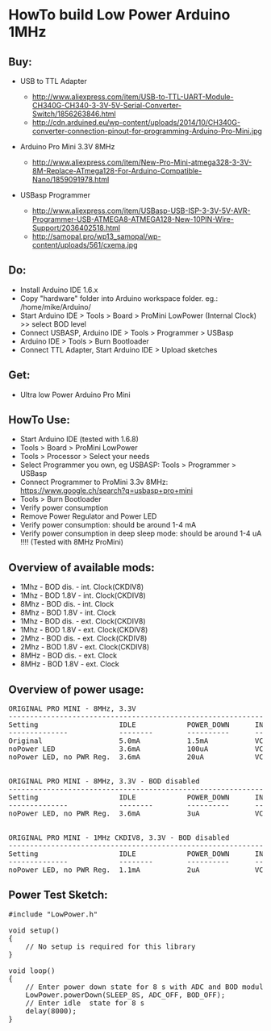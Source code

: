 # HowTo build Low Power Arduino 1MHz


## Buy:
* USB to TTL Adapter
  *  http://www.aliexpress.com/item/USB-to-TTL-UART-Module-CH340G-CH340-3-3V-5V-Serial-Converter-Switch/1856263846.html
  *  http://cdn.arduined.eu/wp-content/uploads/2014/10/CH340G-converter-connection-pinout-for-programming-Arduino-Pro-Mini.jpg

* Arduino Pro Mini 3.3V 8MHz
  *  http://www.aliexpress.com/item/New-Pro-Mini-atmega328-3-3V-8M-Replace-ATmega128-For-Arduino-Compatible-Nano/1859091978.html

* USBasp Programmer
  *  http://www.aliexpress.com/item/USBasp-USB-ISP-3-3V-5V-AVR-Programmer-USB-ATMEGA8-ATMEGA128-New-10PIN-Wire-Support/2036402518.html
  *  http://samopal.pro/wp13_samopal/wp-content/uploads/561/cxema.jpg

## Do:
* Install Arduino IDE 1.6.x
* Copy "hardware" folder into Arduino workspace folder. eg.: /home/mike/Arduino/
* Start Arduino IDE > Tools > Board > ProMini LowPower (Internal Clock) >> select BOD level
* Connect USBASP, Arduino IDE > Tools > Programmer > USBasp
* Arduino IDE > Tools > Burn Bootloader
* Connect TTL Adapter, Start Arduino IDE > Upload sketches

## Get:
* Ultra low Power Arduino Pro Mini

## HowTo Use:
* Start Arduino IDE (tested with 1.6.8)
* Tools > Board > ProMini LowPower 
* Tools > Processor > Select your needs
* Select Programmer you own, eg USBASP: Tools > Programmer > USBasp
* Connect Programmer to ProMini 3.3v 8MHz: https://www.google.ch/search?q=usbasp+pro+mini
* Tools > Burn Bootloader
* Verify power consumption
* Remove Power Regulator and Power LED
* Verify power consumption: should be around 1-4 mA
* Verify power consumption in deep sleep mode: should be around 1-4 uA !!!! (Tested with 8MHz ProMini)

## Overview of available mods:
* 1Mhz - BOD dis.  - int. Clock(CKDIV8)
* 1Mhz - BOD 1.8V - int. Clock(CKDIV8)
* 8Mhz - BOD dis.  - int. Clock
* 8Mhz - BOD 1.8V - int. Clock
* 1Mhz - BOD dis.  - ext. Clock(CKDIV8)
* 1Mhz - BOD 1.8V - ext. Clock(CKDIV8)
* 2Mhz - BOD dis.  - ext. Clock(CKDIV8)
* 2Mhz - BOD 1.8V - ext. Clock(CKDIV8)
* 8MHz - BOD dis.  - ext. Clock
* 8MHz - BOD 1.8V - ext. Clock




## Overview of power usage:
<pre>
ORIGINAL PRO MINI - 8MHz, 3.3V
----------------------------------------------------------------
Setting                   IDLE            POWER_DOWN      INPUT
--------------            --------        ----------      --------
Original                  5.0mA           1.5mA           VCC 3.4V
noPower LED               3.6mA           100uA           VCC 3.4V
noPower LED, no PWR Reg.  3.6mA           20uA            VCC 3.4V


ORIGINAL PRO MINI - 8MHz, 3.3V - BOD disabled
----------------------------------------------------------------
Setting                   IDLE            POWER_DOWN      INPUT
--------------            --------        ----------      --------
noPower LED, no PWR Reg.  3.6mA           3uA             VCC 3.4V


ORIGINAL PRO MINI - 1MHz CKDIV8, 3.3V - BOD disabled
----------------------------------------------------------------
Setting                   IDLE            POWER_DOWN      INPUT
--------------            --------        ----------      --------
noPower LED, no PWR Reg.  1.1mA           2uA             VCC 3.4V
</pre>

## Power Test Sketch:
<pre>
#include "LowPower.h"

void setup()
{
    // No setup is required for this library
}

void loop() 
{
    // Enter power down state for 8 s with ADC and BOD module disabled
    LowPower.powerDown(SLEEP_8S, ADC_OFF, BOD_OFF);  
    // Enter idle  state for 8 s
    delay(8000);  
}
</pre>
